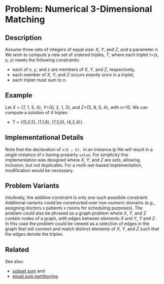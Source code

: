 # Problem: Numerical 3-Dimensional Matching

## Description

Assume three sets of integers of equal size: *X*, *Y*, and *Z*, and a parameter *n*. We wish to compute a new set of ordered triples, *T*, where each triplet *t=(x, y, z)* meets the following constraints:
* each of *x*, *y*, and *z* are members of *X*, *Y*, and *Z*, respectively,
* each member of *X*, *Y*, and *Z* occurs *exactly once* in a triplet,
* each triplet must sum to *n*.

## Example
Let *X* = {7, 1, 5, 4}, *Y*={0, 2, 1, 3}, and *Z*={5, 8, 0, 4}, with *n*=10. We can compute a solution of 4 triples:
* T = {(5,0,5), (1,1,8), (7,3,0), (4,2,4)}.

## Implementational Details
Note that the declaration of `x(k ; k).` in an instance.lp file will result in a *single* instance of `k` having property `value`. For simplicity this implementation was designed where *X*, *Y*, and *Z* are *sets*, allowing inclusion, but not duplicates. For a multi-set-based implementation, modification would be necessary.


## Problem Variants
Intuitively, the additive constraint is only *one* such possibile constraint. Additional variants could be constructed over non-numeric domains (e.g., assigning doctors x patients x rooms for scheduling purposes). The problem could also be phrased as a graph problem where *X*, *Y*, and *Z* contain nodes of a graph, with edges between elements *X* and *Y*, *Y* and *Z*. In this case the problem could be viewed as a selection of edges in the graph that will connect and match distinct elements of *X*, *Y*, and *Z* such that the edges denote the triples.

## Related
See also:
* [subset sum](https://github.com/joshuaguerin/Answer-Set-Programming-Algorithms/tree/master/Subset-Sum) and
* [equal sum partitioning](https://github.com/joshuaguerin/Answer-Set-Programming-Algorithms/tree/master/Equal-Sum-Partition).

